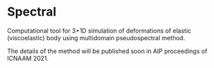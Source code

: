 # Spectral

Computational tool for 3+1D simulation of deformations of elastic (viscoelastic) body using multidomain pseudospectral method.

The details of the method will be published soon in AIP proceedings of ICNAAM 2021.

